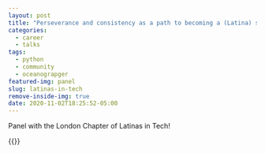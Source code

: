 ```yaml
---
layout: post
title: "Perseverance and consistency as a path to becoming a (Latina) software engineer"
categories:
  - career
  - talks
tags:
  - python
  - community 
  - oceanograpger
featured-img: panel
slug: latinas-in-tech
remove-inside-img: true
date: 2020-11-02T18:25:52-05:00
---
```


Panel with the London Chapter of Latinas in Tech!
<!--more-->

{{<youtube Aar9Ei99D>}}
